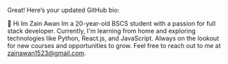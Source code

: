 
Great! Here’s your updated GitHub bio:

👋 Hi Im Zain Awan Im a 20-year-old BSCS student with a passion for full stack developer.
Currently, I'm learning from home and exploring technologies like Python, React.js, and JavaScript.
Always on the lookout for new courses and opportunities to grow.
Feel free to reach out to me at zainawan1523@gmail.com.


<!---
zainawan56/zainawan56 is a ✨ special ✨ repository because its `README.md` (this file) appears on your GitHub profile.
You can click the Preview link to take a look at your changes.
--->
